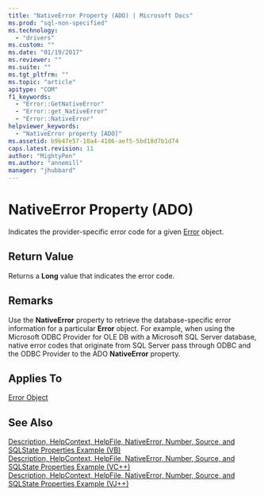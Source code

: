 ```yaml
---
title: "NativeError Property (ADO) | Microsoft Docs"
ms.prod: "sql-non-specified"
ms.technology:
  - "drivers"
ms.custom: ""
ms.date: "01/19/2017"
ms.reviewer: ""
ms.suite: ""
ms.tgt_pltfrm: ""
ms.topic: "article"
apitype: "COM"
f1_keywords: 
  - "Error::GetNativeError"
  - "Error::get_NativeError"
  - "Error::NativeError"
helpviewer_keywords: 
  - "NativeError property [ADO]"
ms.assetid: b9b47e57-18a4-4186-aef5-5bd18d7b1d74
caps.latest.revision: 11
author: "MightyPen"
ms.author: "annemill"
manager: "jhubbard"
---
```

# NativeError Property (ADO)
Indicates the provider-specific error code for a given [Error](../../../ado/reference/ado-api/error-object.md) object.  
  
## Return Value  
 Returns a **Long** value that indicates the error code.  
  
## Remarks  
 Use the **NativeError** property to retrieve the database-specific error information for a particular **Error** object. For example, when using the Microsoft ODBC Provider for OLE DB with a Microsoft SQL Server database, native error codes that originate from SQL Server pass through ODBC and the ODBC Provider to the ADO **NativeError** property.  
  
## Applies To  
 [Error Object](../../../ado/reference/ado-api/error-object.md)  
  
## See Also  
 [Description, HelpContext, HelpFile, NativeError, Number, Source, and SQLState Properties Example (VB)](../../../ado/reference/ado-api/description-helpcontext-helpfile-nativeerror-number-source-example-vb.md)   
 [Description, HelpContext, HelpFile, NativeError, Number, Source, and SQLState Properties Example (VC++)](../../../ado/reference/ado-api/description-helpcontext-helpfile-nativeerror-number-source-example-vc.md)   
 [Description, HelpContext, HelpFile, NativeError, Number, Source, and SQLState Properties Example (VJ++)](../../../ado/reference/ado-api/description-helpcontext-helpfile-nativeerror-number-source-example-vj.md)